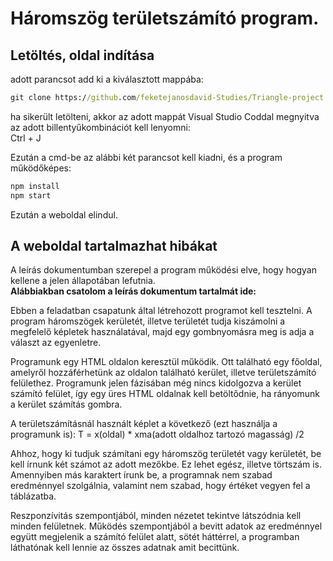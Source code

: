 # Háromszög területszámító program.

## Letöltés, oldal indítása
adott parancsot add ki a kiválasztott mappába:
```cmd
git clone https://github.com/feketejanosdavid-Studies/Triangle-project.git
```
ha sikerült letölteni, akkor az adott mappát Visual Studio Coddal megnyitva az adott billentyűkombinációt kell lenyomni: <br>
Ctrl + J <br>

Ezután a cmd-be az alábbi két parancsot kell kiadni, és a program működőképes:
```cmd
npm install
npm start
```
Ezután a weboldal elindul.

## A weboldal tartalmazhat hibákat
A leírás dokumentumban szerepel a program működési elve, hogy hogyan kellene a jelen állapotában lefutnia. <br>
<b>Alábbiakban csatolom a leírás dokumentum tartalmát ide:</b> <br>

Ebben a feladatban csapatunk által létrehozott programot kell tesztelni. A program háromszögek
kerületét, illetve területét tudja kiszámolni a megfelelő képletek használatával, majd egy
gombnyomásra meg is adja a választ az egyenletre. <br>

Programunk egy HTML oldalon keresztül működik. Ott található egy főoldal, amelyről hozzáférhetünk
az oldalon található kerület, illetve területszámító felülethez. Programunk jelen fázisában még nincs
kidolgozva a kerület számító felület, így egy üres HTML oldalnak kell betöltődnie, ha rányomunk a
kerület számítás gombra. <br>

A területszámításnál használt képlet a következő (ezt használja a programunk is):
T = x(oldal) * xma(adott oldalhoz tartozó magasság) /2 <br>

Ahhoz, hogy ki tudjuk számítani egy háromszög területét vagy kerületét, be kell írnunk két számot az
adott mezőkbe. Ez lehet egész, illetve törtszám is. Amennyiben más karaktert írunk be, a programnak
nem szabad eredménnyel szolgálnia, valamint nem szabad, hogy értéket vegyen fel a táblázatba. <br>

Reszponzívitás szempontjából, minden nézetet tekintve látszódnia kell minden felületnek.
Működés szempontjából a bevitt adatok az eredménnyel együtt megjelenik a számító felület alatt,
sötét háttérrel, a programban láthatónak kell lennie az összes adatnak amit becittünk. <br>
